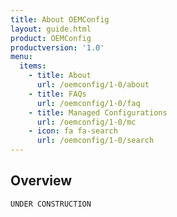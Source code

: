```yaml
---
title: About OEMConfig
layout: guide.html
product: OEMConfig
productversion: '1.0'
menu:
  items:
    - title: About
      url: /oemconfig/1-0/about
    - title: FAQs
      url: /oemconfig/1-0/faq
    - title: Managed Configurations
      url: /oemconfig/1-0/mc
    - icon: fa fa-search
      url: /oemconfig/1-0/search
---
```


## Overview

`UNDER CONSTRUCTION`



<!-- 
The Zebra Enterprise Mobility Management Toolkit (EMMTK) is designed to allow developers of EMM solutions to adapt their products to manage Zebra devices. This has historically involved interfacing with the [MX Management System (MXMS)](/mx/overview), Zebra's XML-based communication framework for managing the capabilities and behaviors of its Android devices. 

With the emergence of Android Enterprise, some capabilities once accessible only through Zebra's proprietary management layer can now be controlled by an agent designated as a "Android Enterprise Device Owner" (AEDO) using standardized Android APIs. Functions lacking an Android API can be configured using OEMConfig, a Google-sanctioned approach developed by Zebra that controls device settings through the Android Managed Configurations mechanism. [More about OEMConfig](../glossary/#oemconfig).

**The general Zebra staging process**:​

* **Create staging profiles** through the StageNow desktop client
* **Generate barcodes** or other media that contains staging instructions​
* **Read the staging instructions on the device** using a staging client
* **Execute the staging instructions to**:​
 * Configure the device for connection to a staging network​
 * Download, install, configure and launch an EMM agent on the device​
 * Perform persistence and/or other desired staging tasks

The primary method of integrating an EMM solution with Zebra's staging tools is through the [Staging Service APIs](../api). This guide contains all information necessary for adding Zebra-device staging capabilities to an EMM management console. 

-----

### Background

Tier-1 EMM solution providers have historically administered Zebra devices through a signed agent, an Android app running on the device that accepts XML passed directly from the Zebra StageNow administrative tool. Other EMM vendors adapt their solutions using the legacy [MDM Toolkit](../mdmtk). Through these mechanisms, EMM vendors are able to access Zebra's proprietary MX Management System, which configures Zebra devices through standard Android APIs when possible, or through OSX, Zebra's proprietary Android extension layer.


<img alt="image" style="height:350px" src="legacy_staging_mechanism.png"/>
_Legacy staging process for Zebra device management. Click to enlarge_.
<br>

Over time, many of the capabilities once available only through these mechanisms have been added by the Android development community. Starting as "Android for Work," these capabilities are now available as "Android Enterprise" APIs or Android Managed Configurations, both of which are based on publicly available specifications. Zebra is adopting both as part of the natural evolution of its device management system. 

### Prep for the Future

To prepare for the new approach, **EMM solution providers must port their Android "Device Administrator" (DA) agent apps to the "Device Owner" (DO) model**. The forthcoming model works through Android Enterprise Device Owner (AEDO) APIs when possible, and fills gaps in functionality with OEMConfig, a **Google-recommended solution developed by Zebra** that uses Managed Configurations when no Android Enterprise API is available. 

**Managed Configurations can**:

* Be defined and published by any application. 
* Be used by an app to configure its own settings. 
* Be used by an EMM agent **<u>to configure device settings</u>**. 
* Be discovered by an EMM agent or server and acted upon.
* Be used by an EMM Server through its EMM agent and a data-driven UI.

**<u>The major advantage of the [AEDO+ZMC](../port/#unsigneddodaagentzmc) method is universality</u>; it allows a single agent to work with <u>any</u> Android device in the future**, regardless of brand. In the past, EMM vendors were required to develop and maintain multiple agents to support the proprietary management mechanisms required for each brand of device they chose to target. 

<img alt="image" style="height:350px" src="../port/timeline.jpg"/>
_Click image to enlarge_. 
<br>

> **IMPORTANT NOTES**: <br>
* **Zebra devices running Android 7.x Nougat and 8.x Oreo support DA <u>and</u> DO agents**.
* **Agents for Oreo (and later) must be <u>unsigned</u>**; Zebra devices running Android 8.x and later do not support signed agents.
> * Porting options described in the EMMTK include features implemented in [MX 8.1 and MX 8.2](/mx) ([See function map](../functionmap)).
> * **Support for MX ends with Android 9.x Pie**; devices running Android Pie must use [unsigned DO/DA+ZMC](../port/#unsigneddodaagentzmc) agents.

-----

## See Also

* **[FAQ](../faq)** | Frequently asked questions about EMM Toolkit 
* **[EMMTK Glossary](../glossary)** | Defines terms used in the EMM Toolkit
* **[AEDO Porting Guide](../port)** | EMM agent porting options 
* **[Persistence Best Practices](../persistence)** | Zebra-recommended processes for EMMs
* **[Other EMMTK Guides](../../guide)** | A complete list of all guides in the EMM Toolkit
* **[Staging Service APIs](../api)** | Interfacing with StageNow from an EMM console
* **[Build a DDUI from the Zebra OEMConfig Schema (.pdf)](../../downloads/Zebra_EMMTK_Building_DDUI_from_OEMConfig_Schema_091418.pdf)** | Breakdown of DDUI creation with Zebra OEMConfig
* **[DA-to-DO Agent Porting Guide (.pdf)](../../downloads/Zebra_EMMTK_DA-to-DO_Porting_Guide_091418.pdf)** | Detailed porting information and guidance

 -->